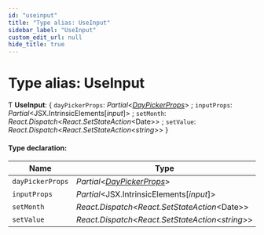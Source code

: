 ```yaml
---
id: "useinput"
title: "Type alias: UseInput"
sidebar_label: "UseInput"
custom_edit_url: null
hide_title: true
---
```


# Type alias: UseInput

Ƭ **UseInput**: { `dayPickerProps`: *Partial*<[*DayPickerProps*](../interfaces/daypickerprops.md)\> ; `inputProps`: *Partial*<JSX.IntrinsicElements[*input*]\> ; `setMonth`: *React.Dispatch*<*React.SetStateAction*<Date\>\> ; `setValue`: *React.Dispatch*<*React.SetStateAction*<*string*\>\>  }

#### Type declaration:

Name | Type |
------ | ------ |
`dayPickerProps` | *Partial*<[*DayPickerProps*](../interfaces/daypickerprops.md)\> |
`inputProps` | *Partial*<JSX.IntrinsicElements[*input*]\> |
`setMonth` | *React.Dispatch*<*React.SetStateAction*<Date\>\> |
`setValue` | *React.Dispatch*<*React.SetStateAction*<*string*\>\> |
